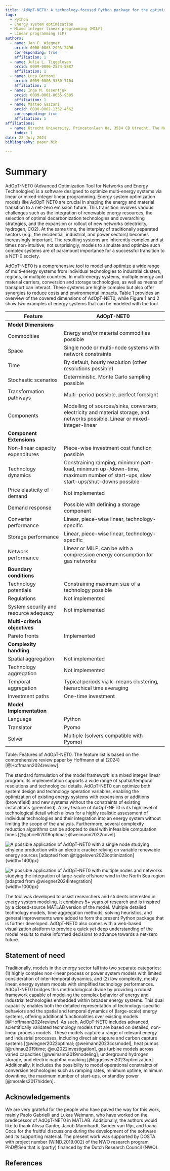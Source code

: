 ```yaml
---
title: 'AdOpT-NET0: A technology-focused Python package for the optimization of multi-energy systems'
tags:
  - Python
  - Energy system optimization
  - Mixed integer linear programming (MILP)
  - Linear programming (LP)
authors:
  - name: Jan F. Wiegner
    orcid: 0000-0003-2993-2496
    corresponding: true
    affiliation: 1
  - name: Julia L. Tiggeloven
    orcid: 0009-0006-2574-5887
    affiliation: 1
  - name: Luca Bertoni
    orcid: 0009-0006-5330-7104
    affiliation: 1
  - name: Inge M. Ossentjuk
    orcid: 0009-0001-8635-9385
    affiliation: 1
  - name: Matteo Gazzani
    orcid: 0000-0002-1352-4562
    corresponding: true
    affiliation: 1
affiliations:
  - name: Utrecht University, Princetonlaan 8a, 3584 CB Utrecht, The Netherlands
    index: 1
date: 28 July 2024
bibliography: paper.bib

---
```


# Summary

AdOpT-NET0 (Advanced Optimization Tool for Networks and Energy Technologies) is a
software designed to optimize multi-energy systems via linear or mixed-integer linear
programming. Energy system optimization models like AdOpT-NET0 are crucial in shaping
the energy and material transition to a net-zero emission future. This transition
involves various challenges such as the integration of renewable energy resources, the
selection of optimal decarbonization technologies and overarching strategies, and the
expansion or rollout of new networks (electricity, hydrogen, CO2). At the same time, the
interplay of traditionally separated sectors (e.g., the residential, industrial, and
power sectors) becomes increasingly important. The resulting systems are inherently
complex and at times non-intuitive; not surprisingly, models to simulate and optimize
such complex systems are of paramount importance for a successful transition to a NET-0
society.

AdOpT-NET0 is a comprehensive tool to model and optimize a wide range of multi-energy
systems from individual technologies to industrial clusters, regions, or multiple
countries. In multi-energy systems, multiple energy and material carriers, conversion
and storage technologies, as well as means of transport can interact. These systems are
highly complex but also offer synergies to reduce costs and environmental impacts. Table
1 provides an overview of the covered dimensions of AdOpT-NET0, while
Figure 1 and 2 show two examples of energy systems that can be modeled with the tool.

| **Feature**                                         | **AdOpT-NET0**                                                                                                                 |
|-----------------------------------------------------|--------------------------------------------------------------------------------------------------------------------------------|
| **Model Dimensions**                                |                                                                                                                                |
| Commodities                                         | Energy and/or material commodities possible                                                                                    |
| Space                                               | Single node or multi-node systems with network constraints                                                                     |
| Time                                                | By default, hourly resolution (other resolutions possible)                                                                     |
| Stochastic scenarios                                | Deterministic, Monte Carlo sampling possible                                                                                   |
| Transformation pathways                             | Multi-period possible, perfect foresight                                                                                       |
| Components                                          | Modelling of sources/sinks, converters, electricity and material storage, and networks possible. Linear or mixed-integer-linear|
| **Component Extensions**                            |                                                                                                                                |
| Non-linear capacity expenditures                    | Piece-wise investment cost function possible                                                                                   |
| Technology dynamics                                 | Constraining ramping, minimum part-load, minimum up-/down-time, maximum number of start-ups, slow start-ups/shut-downs possible|
| Price elasticity of demand                          | Not implemented                                                                                                                |
| Demand response                                     | Possible with defining a storage component                                                                                     |
| Converter performance                               | Linear, piece-wise linear, technology-specific                                                                                 |
| Storage performance                                 | Linear, piece-wise linear, technology-specific                                                                                 |
| Network performance                                 | Linear or MILP, can be with a compression energy consumption for gas networks                                                  |
| **Boundary conditions**                             |                                                                                                                                |
| Technology potentials                               | Constraining maximum size of a technology possible                                                                             |
| Regulations                                         | Not implemented                                                                                                                |
| System security and resource adequacy               | Not implemented                                                                                                                |
| **Multi-criteria objectives**                       |                                                                                                                                |
| Pareto fronts                                       | Implemented                                                                                                                    |
| **Complexity handling**                             |                                                                                                                                |
| Spatial aggregation                                 | Not implemented                                                                                                                |
| Technology aggregation                              | Not implemented                                                                                                                |
| Temporal aggregation                                | Typical periods via k-means clustering, hierarchical time averaging                                                            |
| Investment paths                                    | One-time investment                                                                                                            |
| **Model Implementation**                            |                                                                                                                                |
| Language                                            | Python                                                                                                                         |
| Translator                                          | Pyomo                                                                                                                          |
| Solver                                              | Multiple (solvers compatible with Pyomo)                                                                                       |

Table: Features of AdOpT-NET0. The feature list is based on the comprehensive review paper by Hoffmann et al (2024) [@Hoffmann2024review].

The standard formulation of the model framework is a mixed integer linear program. Its
implementation supports a wide range of spatial/temporal resolutions and technological
details. AdOpT-NET0 can optimize both system design and technology operation variables,
enabling the optimization of existing energy systems with expansions or additions 
(brownfield) and new systems without the constraints of existing installations 
(greenfield). A key feature of AdOpT-NET0 is its high level of technological detail 
which allows for a highly realistic assessment of individual technologies and their
integration into an energy system without limiting the scope of the analysis.
Furthermore, several complexity reduction algorithms can be adopted to deal with
infeasible computation times [@gabrielli2018optimal; @weimann2022novel].

![A possible application of AdOpT-NET0 with a single node studying ethylene production 
with an electric cracker relying on variable renewable energy sources 
[adapted from @tiggeloven2023optimization]](./Single_node.svg){width=1400px}

![A possible application of AdOpT-NET0 with multiple nodes and networks studying the 
integration of large-scale offshore wind in the North Sea region
[adapted from @wiegner2024integration]](./Multiple_nodes.svg){width=1000px}

The tool was developed to assist researchers and students interested in energy system
modeling. It combines 5+ years of research and is inspired by a closed-source MATLAB
version of the model. Multiple detailed technology models, time aggregation methods,
solving heuristics, and general improvements were added to form the present Python
package that is further developed. AdOpT-NET0 also comes with a web-based visualization
platform to provide a quick yet deep understanding of the model results to make informed
decisions to advance towards a net-zero future.

## Statement of need

Traditionally, models in the energy sector fall into two separate categories: (1) highly
complex non-linear process or power system models with limited consideration of
inter-temporal dynamics, and (2) low complexity, mostly linear, energy system models with
simplified technology performances. AdOpT-NET0 bridges this methodological divide by providing a 
robust framework capable of modeling the complex behavior of energy and industrial technologies 
embedded within broader energy systems. This dual capability enables both the detailed representation 
of technology-specific behaviors and the spatial and temporal dynamics of (large-scale) energy systems,
offering additional functionalities over existing models [@Hoffmann2024review].
As such, AdOpT-NET0 includes advanced, scientifically validated
technology models that are based on detailed, non-linear process models.
These models capture a range of relevant energy and industrial processes, 
including direct air capture and carbon capture systems [@wiegner2022optimal; @weimann2023ccsmodel], heat
pumps [@ruhnau2019time; @xu2022investigation], gas turbine models across varied capacities
[@weimann2019modeling], underground hydrogen storage, and electric naphtha
cracking [@tiggeloven2023optimization]. Additionally, it includes the possibility to
model operational constraints of conversion technologies such as ramping rates, minimum
uptime, minimum downtime, the maximum number of start-ups, or standby
power [@morales2017hidden].


## Acknowledgements

We are very grateful for the people who have paved the way for this work, mainly Paolo
Gabrielli and Lukas Weimann, who have worked on the predecessor of AdOpT-NET0 in MATLAB.
Additionally, the authors would like to thank Alissa Ganter, Jacob Mannhardt, Sander
van Rijn, and Ioana Cocu for the fruitful discussions during the development of the 
software and its supporting material. The present work was supported by DOSTA with 
project number (WIND.2019.002) of the NWO research program PhD@Sea that is (partly) 
financed by the Dutch Research Council (NWO).

## References
